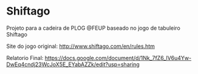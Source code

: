 # Shiftago
Projeto para a cadeira de PLOG @FEUP baseado no jogo de tabuleiro Shiftago

Site do jogo original: http://www.shiftago.com/en/rules.htm

Relatorio Final: https://docs.google.com/document/d/1Nk_7fZ6_lV6u4Yw-DwEq4cndj23WcJoX5E_EYabAZZk/edit?usp=sharing